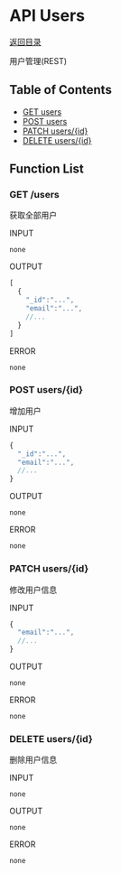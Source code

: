 # API Users

[返回目录](index.md)

用户管理(REST)

## Table of Contents

* [GET users](#get-users)
* [POST users](#post-users)
* [PATCH users/{id}](#patch-users-id)
* [DELETE users/{id}](#post-users-id)

## Function List

### GET /users

获取全部用户

INPUT

`none`

OUTPUT
```javascript
[
  {
    "_id":"...",
    "email":"...",
    //...
  }
]
```
ERROR

`none`

### POST users/{id}

增加用户

INPUT
```javascript
{
  "_id":"...",
  "email":"...",
  //...
}
```
OUTPUT

`none`

ERROR

`none`

### PATCH users/{id}

修改用户信息

INPUT
```javascript
{
  "email":"...",
  //...
}
```
OUTPUT

`none`

ERROR

`none`

### DELETE users/{id}

删除用户信息

INPUT

`none`

OUTPUT

`none`

ERROR

`none`
